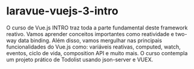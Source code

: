 # laravue-vuejs-3-intro
O curso de Vue.js INTRO traz toda a parte fundamental deste framework reativo. Vamos aprender conceitos importantes como reatividade e two-way data binding. Além disso, vamos mergulhar nas principais funcionalidades do Vue.js como: variáveis reativas, computed, watch, eventos, ciclo de vida, composition API e muito mais. O curso contempla um projeto prático de Todolist usando json-server e VUEX.
